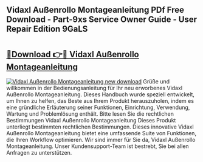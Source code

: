 ## Vidaxl Außenrollo Montageanleitung PDf Free Download - Part-9xs Service Owner Guide - User Repair Edition 9GaLS

# <h2><a href="http://df8g4u.blite.top/?on=Vidaxl+Au%c3%9fenrollo+Montageanleitung">🔗Download 👉🔴 Vidaxl Außenrollo Montageanleitung</a></h2>

[![Vidaxl Außenrollo Montageanleitung new download](https://i.imgur.com/lujVjoI.png)](http://df8g4u.blite.top/?on=Vidaxl+Au%c3%9fenrollo+Montageanleitung)
Grüße und willkommen in der Bedienungsanleitung für Ihr neu erworbenes Vidaxl Außenrollo Montageanleitung. Dieses Handbuch wurde speziell entwickelt, um Ihnen zu helfen, das Beste aus Ihrem Produkt herauszuholen, indem es eine gründliche Erläuterung seiner Funktionen, Einrichtung, Verwendung, Wartung und Problemlösung enthält. Bitte lesen Sie die rechtlichen Bestimmungen Vidaxl Außenrollo Montageanleitung Dieses Produkt unterliegt bestimmten rechtlichen Bestimmungen. Dieses innovative Vidaxl Außenrollo Montageanleitung bietet eine umfassende Suite von Funktionen, die Ihren Workflow optimieren. Wir sind immer für Sie da, Vidaxl Außenrollo Montageanleitung. Unser Kundensupport-Team ist bestrebt, Sie bei allen Anfragen zu unterstützen.
